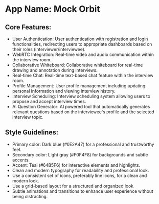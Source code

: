 # **App Name**: Mock Orbit

## Core Features:

- User Authentication: User authentication with registration and login functionalities, redirecting users to appropriate dashboards based on their roles (interviewer/interviewee).
- WebRTC Integration: Real-time video and audio communication within the interview room.
- Collaborative Whiteboard: Collaborative whiteboard for real-time drawing and annotation during interviews.
- Real-time Chat: Real-time text-based chat feature within the interview room.
- Profile Management: User profile management including updating personal information and viewing interview history.
- Interview Scheduling: Interview scheduling system allowing users to propose and accept interview times.
- AI Question Generator: AI powered tool that automatically generates relevant questions based on the interviewee's profile and the selected interview topic.

## Style Guidelines:

- Primary color: Dark blue (#0E2A47) for a professional and trustworthy feel.
- Secondary color: Light gray (#F0F4F8) for backgrounds and subtle accents.
- Accent: Teal (#64B5F6) for interactive elements and highlights.
- Clean and modern typography for readability and professional look.
- Use a consistent set of icons, preferably line icons, for a clean and modern look.
- Use a grid-based layout for a structured and organized look.
- Subtle animations and transitions to enhance user experience without being distracting.